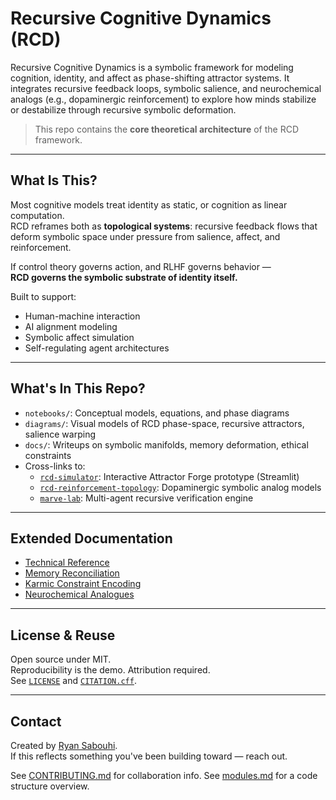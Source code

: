 # Recursive Cognitive Dynamics (RCD)

Recursive Cognitive Dynamics is a symbolic framework for modeling cognition, identity, and affect as phase-shifting attractor systems. It integrates recursive feedback loops, symbolic salience, and neurochemical analogs (e.g., dopaminergic reinforcement) to explore how minds stabilize or destabilize through recursive symbolic deformation.

> This repo contains the **core theoretical architecture** of the RCD framework.

---

## What Is This?

Most cognitive models treat identity as static, or cognition as linear computation.  
RCD reframes both as **topological systems**: recursive feedback flows that deform symbolic space under pressure from salience, affect, and reinforcement.

If control theory governs action, and RLHF governs behavior —  
**RCD governs the symbolic substrate of identity itself.**

Built to support:
- Human-machine interaction
- AI alignment modeling
- Symbolic affect simulation
- Self-regulating agent architectures

---

## What's In This Repo?

- `notebooks/`: Conceptual models, equations, and phase diagrams
- `diagrams/`: Visual models of RCD phase-space, recursive attractors, salience warping
- `docs/`: Writeups on symbolic manifolds, memory deformation, ethical constraints
- Cross-links to:
  - [`rcd-simulator`](https://github.com/rjsabouhi/rcd-simulator): Interactive Attractor Forge prototype (Streamlit)
  - [`rcd-reinforcement-topology`](https://github.com/rjsabouhi/rcd-reinforcement-topology): Dopaminergic symbolic analog models
  - [`marve-lab`](https://github.com/rjsabouhi/marve-lab): Multi-agent recursive verification engine

---

## Extended Documentation

- [Technical Reference](./README-technical.md)
- [Memory Reconciliation](./docs/README_Memory.md)
- [Karmic Constraint Encoding](./docs/kce.md)
- [Neurochemical Analogues](./docs/neuro_analog.md)

---

## License & Reuse

Open source under MIT.  
Reproducibility is the demo. Attribution required.  
See [`LICENSE`](./LICENSE) and [`CITATION.cff`](./CITATION.cff).

---

## Contact

Created by [Ryan Sabouhi](https://github.com/rjsabouhi).  
If this reflects something you've been building toward — reach out.

See [CONTRIBUTING.md](./CONTRIBUTING.md) for collaboration info.
See [modules.md](./modules.md) for a code structure overview.
